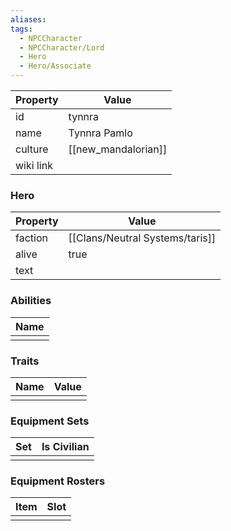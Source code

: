 ```yaml
---
aliases: 
tags:
  - NPCCharacter
  - NPCCharacter/Lord
  - Hero
  - Hero/Associate
---
```


| Property  | Value               |
| :-------- | ------------------- |
| id        | tynnra              |
| name      | Tynnra Pamlo        |
| culture   | [[new_mandalorian]] |
| wiki link |                     |
### Hero
| Property | Value     |
| -------- | --------- |
| faction  | [[Clans/Neutral Systems/taris]] |
| alive    | true      |
| text     |           |

### Abilities
| Name |
| :--: |
|      |

### Traits
| Name | Value |
| ---- | ----- |
|      |       |

### Equipment Sets
| Set | Is Civilian |
| --- | ----------- |
|     |             |

### Equipment Rosters
| Item | Slot |
| ---- | ---- |
|      |      |
